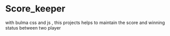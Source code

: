 # Score_keeper
with bulma css and js , this projects helps to maintain the score and winning status between two player
